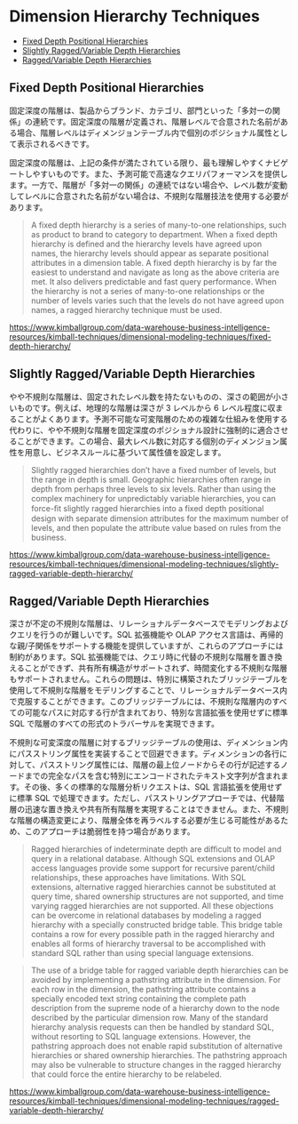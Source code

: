 # Dimension Hierarchy Techniques <!-- omit in toc -->

- [Fixed Depth Positional Hierarchies](#fixed-depth-positional-hierarchies)
- [Slightly Ragged/Variable Depth Hierarchies](#slightly-raggedvariable-depth-hierarchies)
- [Ragged/Variable Depth Hierarchies](#raggedvariable-depth-hierarchies)

## Fixed Depth Positional Hierarchies

固定深度の階層は、製品からブランド、カテゴリ、部門といった「多対一の関係」の連続です。固定深度の階層が定義され、階層レベルで合意された名前がある場合、階層レベルはディメンジョンテーブル内で個別のポジショナル属性として表示されるべきです。

固定深度の階層は、上記の条件が満たされている限り、最も理解しやすくナビゲートしやすいものです。また、予測可能で高速なクエリパフォーマンスを提供します。一方で、階層が「多対一の関係」の連続ではない場合や、レベル数が変動してレベルに合意された名前がない場合は、不規則な階層技法を使用する必要があります。

> A fixed depth hierarchy is a series of many-to-one relationships, such as product to brand to category to department. When a fixed depth hierarchy is defined and the hierarchy levels have agreed upon names, the hierarchy levels should appear as separate positional attributes in a dimension table. A fixed depth hierarchy is by far the easiest to understand and navigate as long as the above criteria are met. It also delivers predictable and fast query performance. When the hierarchy is not a series of many-to-one relationships or the number of levels varies such that the levels do not have agreed upon names, a ragged hierarchy technique must be used.

https://www.kimballgroup.com/data-warehouse-business-intelligence-resources/kimball-techniques/dimensional-modeling-techniques/fixed-depth-hierarchy/

## Slightly Ragged/Variable Depth Hierarchies

やや不規則な階層は、固定されたレベル数を持たないものの、深さの範囲が小さいものです。例えば、地理的な階層は深さが 3 レベルから 6 レベル程度に収まることがよくあります。予測不可能な可変階層のための複雑な仕組みを使用する代わりに、やや不規則な階層を固定深度のポジショナル設計に強制的に適合させることができます。この場合、最大レベル数に対応する個別のディメンジョン属性を用意し、ビジネスルールに基づいて属性値を設定します。

> Slightly ragged hierarchies don’t have a fixed number of levels, but the range in depth is small. Geographic hierarchies often range in depth from perhaps three levels to six levels. Rather than using the complex machinery for unpredictably variable hierarchies, you can force-ﬁt slightly ragged hierarchies into a fixed depth positional design with separate dimension attributes for the maximum number of levels, and then populate the attribute value based on rules from the business.

https://www.kimballgroup.com/data-warehouse-business-intelligence-resources/kimball-techniques/dimensional-modeling-techniques/slightly-ragged-variable-depth-hierarchy/

## Ragged/Variable Depth Hierarchies

深さが不定の不規則な階層は、リレーショナルデータベースでモデリングおよびクエリを行うのが難しいです。SQL 拡張機能や OLAP アクセス言語は、再帰的な親/子関係をサポートする機能を提供していますが、これらのアプローチには制約があります。SQL 拡張機能では、クエリ時に代替の不規則な階層を置き換えることができず、共有所有構造がサポートされず、時間変化する不規則な階層もサポートされません。これらの問題は、特別に構築されたブリッジテーブルを使用して不規則な階層をモデリングすることで、リレーショナルデータベース内で克服することができます。このブリッジテーブルには、不規則な階層内のすべての可能なパスに対応する行が含まれており、特別な言語拡張を使用せずに標準 SQL で階層のすべての形式のトラバーサルを実現できます。

不規則な可変深度の階層に対するブリッジテーブルの使用は、ディメンション内にパスストリング属性を実装することで回避できます。ディメンションの各行に対して、パスストリング属性には、階層の最上位ノードからその行が記述するノードまでの完全なパスを含む特別にエンコードされたテキスト文字列が含まれます。その後、多くの標準的な階層分析リクエストは、SQL 言語拡張を使用せずに標準 SQL で処理できます。ただし、パスストリングアプローチでは、代替階層の迅速な置き換えや共有所有階層を実現することはできません。また、不規則な階層の構造変更により、階層全体を再ラベルする必要が生じる可能性があるため、このアプローチは脆弱性を持つ場合があります。

> Ragged hierarchies of indeterminate depth are difficult to model and query in a relational database. Although SQL extensions and OLAP access languages provide some support for recursive parent/child relationships, these approaches have limitations. With SQL extensions, alternative ragged hierarchies cannot be substituted at query time, shared ownership structures are not supported, and time varying ragged hierarchies are not supported. All these objections can be overcome in relational databases by modeling a ragged hierarchy with a specially constructed bridge table. This bridge table contains a row for every possible path in the ragged hierarchy and enables all forms of hierarchy traversal to be accomplished with standard SQL rather than using special language extensions.

> The use of a bridge table for ragged variable depth hierarchies can be avoided by implementing a pathstring attribute in the dimension. For each row in the dimension, the pathstring attribute contains a specially encoded text string containing the complete path description from the supreme node of a hierarchy down to the node described by the particular dimension row. Many of the standard hierarchy analysis requests can then be handled by standard SQL, without resorting to SQL language extensions. However, the pathstring approach does not enable rapid substitution of alternative hierarchies or shared ownership hierarchies. The pathstring approach may also be vulnerable to structure changes in the ragged hierarchy that could force the entire hierarchy to be relabeled.

https://www.kimballgroup.com/data-warehouse-business-intelligence-resources/kimball-techniques/dimensional-modeling-techniques/ragged-variable-depth-hierarchy/
